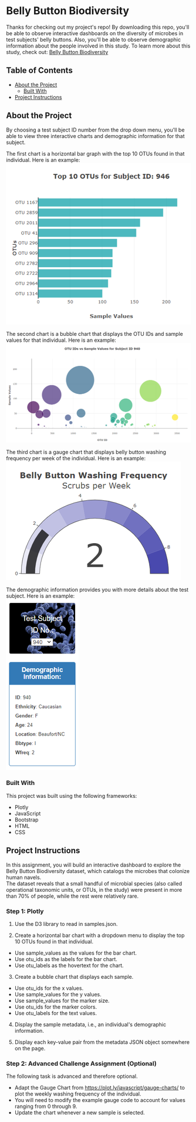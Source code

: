 # Belly Button Biodiversity

Thanks for checking out my project's repo! By downloading this repo, you'll be able to observe interactive dashboards on the diversity of microbes in test subjects' belly buttons. Also, you'll be able to observe demographic information about the people involved in this study. To learn more about this study, check out: [ Belly Button Biodiversity ](http://robdunnlab.com/projects/belly-button-biodiversity/) <br>

<!-- TABLE OF CONTENTS -->
## Table of Contents

* [About the Project](#about-the-project)
  * [Built With](#built-with)
* [Project Instructions](#project-instructions)

<!--About the Project-->
## About the Project

By choosing a test subject ID number from the drop down menu, you'll be able to view three interactive charts and demographic information for that subject. <br>

The first chart is a horizontal bar graph with the top 10 OTUs found in that individual. Here is an example:<br>
![alt text](images/BarGraphEx.png)<br>

The second chart is a bubble chart that displays the OTU IDs and sample values for that individual. Here is an example:<br>
![alt text](images/BubbleChartEx.png)<br>

The third chart is a gauge chart that displays belly button washing frequency per week of the individual. Here is an example:<br>
![alt text](images/GaugeEx.png)<br>

The demographic information provides you with more details about the test subject. Here is an example:<br>
![alt text](images/DemoInfoEx.png)<br>

<!--Built With-->
### Built With
This project was built using the following frameworks:<br>
* Plotly
* JavaScript
* Bootstrap
* HTML
* CSS

<!--Project Instructions-->
## Project Instructions

In this assignment, you will build an interactive dashboard to explore the Belly Button Biodiversity dataset, which catalogs the microbes that colonize human navels.<br>
The dataset reveals that a small handful of microbial species (also called operational taxonomic units, or OTUs, in the study) were present in more than 70% of people, while the rest were relatively rare.

### Step 1: Plotly

1. Use the D3 library to read in samples.json.

2. Create a horizontal bar chart with a dropdown menu to display the top 10 OTUs found in that individual.

  * Use sample_values as the values for the bar chart.
  * Use otu_ids as the labels for the bar chart.
  * Use otu_labels as the hovertext for the chart.

3. Create a bubble chart that displays each sample.

  * Use otu_ids for the x values.
  * Use sample_values for the y values.
  * Use sample_values for the marker size.
  * Use otu_ids for the marker colors.
  * Use otu_labels for the text values.

4. Display the sample metadata, i.e., an individual's demographic information.

5. Display each key-value pair from the metadata JSON object somewhere on the page.

### Step 2: Advanced Challenge Assignment (Optional)

The following task is advanced and therefore optional.

* Adapt the Gauge Chart from https://plot.ly/javascript/gauge-charts/ to plot the weekly washing frequency of the individual.
* You will need to modify the example gauge code to account for values ranging from 0 through 9.
* Update the chart whenever a new sample is selected.
